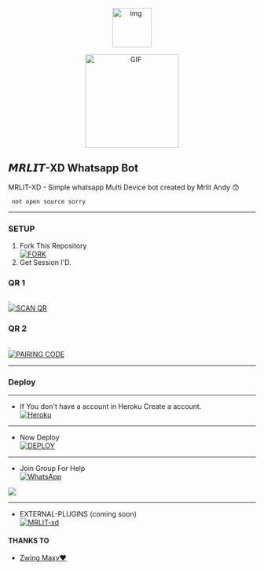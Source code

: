 <div align="center">
<img 
src="https://i.imgur.com/Uc0uIkO.jpeg" alt="img" width="80" height="80"/>
</p>
        <img 
src="https://tenor.com/view/school-live-cute-hello-anime-girl-yuki-takeya-gif-14815980.gif" alt="GIF" width="190" height="190"/>
</p>

</div>
        
## 𝙈𝙍𝙇𝙄𝙏-XD Whatsapp Bot
MRLIT-XD - Simple whatsapp Multi Device bot created by Mrlit Andy 😙

``` not open source sorry```

***

### SETUP

1. Fork This Repository
   <br>
<a href='https://github.com/andymrlit/MRLIT-XD/fork' target="_blank"><img alt='FORK' src='https://img.shields.io/badge/fork-100000?style=for-the-badge&logo=scan&logoColor=white&labelColor=black&color=black'/></a>
2. Get Session I'D.

### QR 1
.
    <br>
<a href='https://bwakalemd-0f433deeafed.herokuapp.com/qr' target="_blank"><img alt='SCAN QR ' src='https://img.shields.io/badge/get_session-100000?style=for-the-badge&logo=scan&logoColor=white&labelColor=black&color=black'/></a>

### QR 2
.
    <br>
<a href='https://bwakalemd-0f433deeafed.herokuapp.com/pair' target="_blank"><img alt='PAIRING CODE ' src='https://img.shields.io/badge/get_session-100000?style=for-the-badge&logo=scan&logoColor=white&labelColor=black&color=black'/></a>

***
### Deploy
***
* If You don't have a account in Heroku Create a account.
    <br>
<a href='https://signup.heroku.com/' target="_blank"><img alt='Heroku' src='https://img.shields.io/badge/-Create-black?style=for-the-badge&logo=heroku&logoColor=white'/></a>


***
* Now Deploy
    <br>
<a href='https://heroku.com/deploy?template=https://github.com/andymrlit/MRLIT-XD' target="_blank"><img alt='DEPLOY' src='https://img.shields.io/badge/-DEPLOY-black?style=for-the-badge&logo=heroku&logoColor=white'/></a>


***
* Join Group For Help
     <br>
<a href="[https://chat.whatsapp.com/LZojfM2mEFL9ibw9r7Yn0K]"><img alt="WhatsApp" src="https://img.shields.io/badge/-Whatsapp%20Group-black?style=for-the-badge&logo=whatsapp&logoColor=white"/></a>



<a><img src='https://i.imgur.com/LyHic3i.gif'/></a>

***
* EXTERNAL-PLUGINS (coming soon)
     <br>
<a href='coming soon' target="_blank"><img alt='MRLIT-xd' src='https://img.shields.io/badge/COMING SOON-100000?style=for-the-badge&logo=github&logoColor=white&labelColor=black&color=black'/></a>

#### THANKS TO
- [ Zwing Maxy❤️](https://github.com/MaxyHacker) <br>
